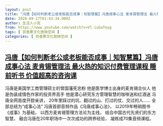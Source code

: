 ```yaml
---
layout: post
title: "冯唐【如何判断老公或老板能否成事｜知智慧篇】冯唐成事心法 麦肯锡管理法 最火热的知识付费管理课程 睡前听书 价值超高的咨询课"
date: 2020-09-27T01:43:34.000Z
author: 生活人小克
from: https://www.youtube.com/watch?v=Vl-iuGaTeyg
tags: [ 百香果文化放映空间 ]
categories: [ 百香果文化放映空间 ]
---
```

<!--1601171014000-->
[冯唐【如何判断老公或老板能否成事｜知智慧篇】冯唐成事心法 麦肯锡管理法 最火热的知识付费管理课程 睡前听书 价值超高的咨询课](https://www.youtube.com/watch?v=Vl-iuGaTeyg)
------

<div>
冯唐是美国学工商管理硕士的曾国藩死忠粉 他是医学博士出身的麦肯锡合伙人 他是伪装成情色作家的投资界高手 他是潜心研究东方管理智慧的咖啡迷和红酒迷 冯唐全网首度开腔亲讲， 20年里踩过的坑、翻过的山、打过的仗、交过的人…… 全部总结为“成事心法” 冯唐首部音频作品《冯唐成事心法》， 以2019年畅销图书《成事》为基础， 以西方麦肯锡管理方法论为主线， 结合中国古代先贤们的东方智慧， 融合冯唐在20年职场中一次次成功的跨界经验， 凝练成70集音频课程。
</div>
